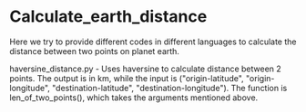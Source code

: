 # Calculate_earth_distance
Here we try to provide different codes in different languages to calculate the distance between two points on planet earth. 


haversine_distance.py - Uses haversine to calculate distance between 2 points. The output is in km, while the input is ("origin-latitude", "origin-longitude", "destination-latitude", "destination-longitude"). The function is len_of_two_points(), which takes the arguments mentioned above.
